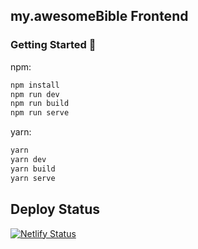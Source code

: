 ## my.awesomeBible Frontend

### Getting Started 🚀

npm:
```sh
npm install
npm run dev
npm run build
npm run serve
```
yarn:
```sh
yarn
yarn dev
yarn build
yarn serve
```

## Deploy Status
[![Netlify Status](https://api.netlify.com/api/v1/badges/e42dd6d4-203c-4f15-b16a-d58ca5df37e7/deploy-status)](https://app.netlify.com/sites/hopeful-villani-6907f0/deploys)